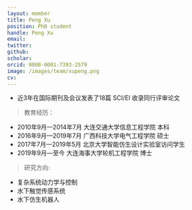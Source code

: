 ```yaml
---
layout: member
title: Peng Xu
position: PhD student
handle: Peng Xu
email: 
twitter: 
github: 
scholar:
orcid: 0000-0001-7393-2579
image: /images/team/xupeng.png
cv: 
---
```



- 近3年在国际期刊及会议发表了18篇 SCI/EI 收录同行评审论文

> 教育经历：

- 2010年9月—2014年7月 大连交通大学信息工程学院 本科
- 2016年9月—2019年7月 广西科技大学电气工程学院 硕士
- 2017年7月—2019年5月 北京大学智能仿生设计实验室访问学生
- 2019年9月—至今 大连海事大学轮机工程学院 博士

> 研究方向:

- 复杂系统动力学与控制
- 水下触觉传感系统
- 水下仿生机器人